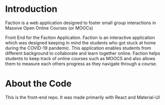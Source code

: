 # Introduction
Faction is a web application designed to foster small group interactions in Massive Open Online Courses (or MOOCs)

Front End for the Faction Application. Faction is an interactive application which was designed keeping in mind the students who got stuck at home during the COVID-19 pandemic. This application enables students from different background to collaborate and learn together online. Faction helps students to keep track of online courses such as MOOCS and also allows them to measure each others progress as they navigate through a course.


# About the Code
This is the front-end repo. It was made primarily with React and Material-UI
